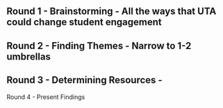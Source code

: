 Round 1 - Brainstorming - All the ways that UTA could change student engagement
- 
Round 2 - Finding Themes - Narrow to 1-2 umbrellas
- 
Round 3 - Determining Resources - 
- 
Round 4 - Present Findings